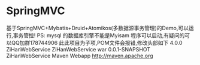 # SpringMVC
基于SpringMVC+Mybatis+Druid+Atomikos(多数据源事务管理)的Demo,可以运行,事务管控!
PS:
mysql 的数据库引擎不能是Myisam
程序可以启动,有疑问的可以QQ加群178744906
此此项目为子项,POM文件会报错,修改头部如下
<modelVersion>4.0.0</modelVersion>
	<groupId>ZiHanWebService</groupId>
	<artifactId>ZiHanWebService</artifactId>
	<packaging>war</packaging>
	<version>0.0.1-SNAPSHOT</version>
	<name>ZiHanWebService Maven Webapp</name>
	<url>http://maven.apache.org</url>
